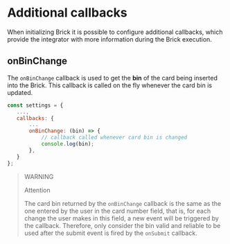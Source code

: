 # Additional callbacks

When initializing Brick it is possible to configure additional callbacks, which provide the integrator with more information during the Brick execution.

## onBinChange

The `onBinChange` callback is used to get the **bin** of the card being inserted into the Brick. This callback is called on the fly whenever the card bin is updated.

```javascript
const settings = {
   ...,
   callbacks: {
       ...
       onBinChange: (bin) => {
           // callback called whenever card bin is changed
           console.log(bin);
       },
   }
};
```

> WARNING
>
> Attention
>
> The card bin returned by the `onBinChange` callback is the same as the one entered by the user in the card number field, that is, for each change the user makes in this field, a new event will be triggered by the callback. Therefore, only consider the bin valid and reliable to be used after the submit event is fired by the `onSubmit` callback.